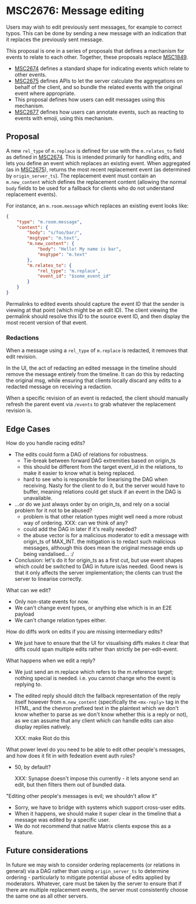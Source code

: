 # MSC2676: Message editing

Users may wish to edit previously sent messages, for example to correct typos.
This can be done by sending a new message with an indication that it replaces
the previously sent message.

This proposal is one in a series of proposals that defines a mechanism for
events to relate to each other.  Together, these proposals replace
[MSC1849](https://github.com/matrix-org/matrix-doc/pull/1849).

* [MSC2674](https://github.com/matrix-org/matrix-doc/pull/2674) defines a
  standard shape for indicating events which relate to other events.
* [MSC2675](https://github.com/matrix-org/matrix-doc/pull/2675) defines APIs to
  let the server calculate the aggregations on behalf of the client, and so
  bundle the related events with the original event where appropriate.
* This proposal defines how users can edit messages using this mechanism.
* [MSC2677](https://github.com/matrix-org/matrix-doc/pull/2677) defines how
  users can annotate events, such as reacting to events with emoji, using this
  mechanism.

## Proposal

A new `rel_type` of `m.replace` is defined for use with the `m.relates_to`
field as defined in
[MSC2674](https://github.com/matrix-org/matrix-doc/pull/2674).  This is
intended primarily for handling edits, and lets you define an event which
replaces an existing event.  When aggregated (as in
[MSC2675](https://github.com/matrix-org/matrix-doc/pull/2675)), returns the
most recent replacement event (as determined by `origin_server_ts`). The
replacement event must contain an `m.new_content` which defines the replacement
content (allowing the normal `body` fields to be used for a fallback for
clients who do not understand replacement events).

For instance, an `m.room.message` which replaces an existing event looks like:

```json
{
    "type": "m.room.message",
    "content": {
        "body": "s/foo/bar/",
        "msgtype": "m.text",
        "m.new_content": {
            "body": "Hello! My name is bar",
            "msgtype": "m.text"
        },
        "m.relates_to": {
            "rel_type": "m.replace",
            "event_id": "$some_event_id"
        }
    }
}
```

Permalinks to edited events should capture the event ID that the sender is
viewing at that point (which might be an edit ID).  The client viewing the
permalink should resolve this ID to the source event ID, and then display the
most recent version of that event.

### Redactions

When a message using a `rel_type` of `m.replace` is redacted, it removes that
edit revision.

In the UI, the act of redacting an edited message in the timeline should
remove the message entirely from the timeline.  It can do this by redacting the
original msg, while ensuring that clients locally discard any edits to a
redacted message on receiving a redaction.

When a specific revision of an event is redacted, the client should manually
refresh the parent event via `/events` to grab whatever the replacement
revision is.

## Edge Cases

How do you handle racing edits?
 * The edits could form a DAG of relations for robustness.
    * Tie-break between forward DAG extremities based on origin_ts
    * this should be different from the target event_id in the relations, to
      make it easier to know what is being replaced.
    * hard to see who is responsible for linearising the DAG when receiving.
      Nasty for the client to do it, but the server would have to buffer,
      meaning relations could get stuck if an event in the DAG is unavailable.
 * ...or do we just always order by on origin_ts, and rely on a social problem
   for it not to be abused?
    * problem is that other relation types might well need a more robust way of
      ordering. XXX: can we think of any?
    * could add the DAG in later if it's really needed?
    * the abuse vector is for a malicious moderator to edit a message with origin_ts
      of MAX_INT. the mitigation is to redact such malicious messages, although this
      does mean the original message ends up being vandalised... :/
 * Conclusion: let's do it for origin_ts as a first cut, but use event shapes which
   could be switched to DAG in future is/as needed.  Good news is that it only
   affects the server implementation; the clients can trust the server to linearise
   correctly.

What can we edit?
 * Only non-state events for now.
 * We can't change event types, or anything else which is in an E2E payload
 * We can't change relation types either.

How do diffs work on edits if you are missing intermediary edits?
 * We just have to ensure that the UI for visualising diffs makes it clear
   that diffs could span multiple edits rather than strictly be per-edit-event.

What happens when we edit a reply?
 * We just send an m.replace which refers to the m.reference target; nothing
   special is needed.  i.e. you cannot change who the event is replying to.
 * The edited reply should ditch the fallback representation of the reply itself
   however from `m.new_content` (specifically the `<mx-reply>` tag in the
   HTML, and the chevron prefixed text in the plaintext which we don't know
   whether to parse as we don't know whether this is a reply or not), as we
   can assume that any client which can handle edits can also display replies
   natively.

   XXX: make Riot do this

What power level do you need to be able to edit other people's messages, and how
does it fit in with fedeation event auth rules?
 * 50, by default?

    XXX: Synapse doesn't impose this currently - it lets anyone send an edit,
    but then filters them out of bundled data.

"Editing other people's messages is evil; we shouldn't allow it"
 * Sorry, we have to bridge with systems which support cross-user edits.
 * When it happens, we should make it super clear in the timeline that a message
   was edited by a specific user.
 * We do not recommend that native Matrix clients expose this as a feature.

## Future considerations

In future we may wish to consider ordering replacements (or relations in
general) via a DAG rather than using `origin_server_ts` to determine ordering -
particularly to mitigate potential abuse of edits applied by moderators.
Whatever, care must be taken by the server to ensure that if there are multiple
replacement events, the server must consistently choose the same one as all
other servers.
